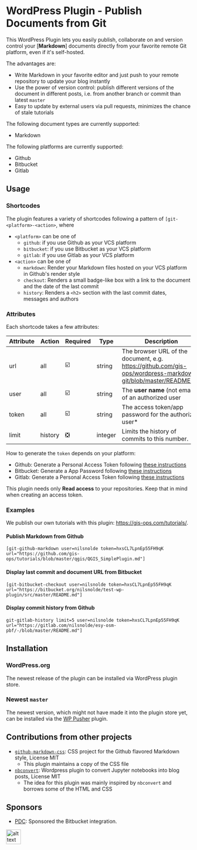 # WordPress Plugin - Publish Documents from Git

This WordPress Plugin lets you easily publish, collaborate on and version control your \[**Markdown**\] documents directly from your favorite remote Git platform, even if it's self-hosted.

The advantages are:

- Write Markdown in your favorite editor and just push to your remote repository to update your blog instantly
- Use the power of version control: publish different versions of the document in different posts, i.e. from another branch or commit than latest `master`
- Easy to update by external users via pull requests, minimizes the chance of stale tutorials 

The following document types are currently supported:

- Markdown

The following platforms are currently supported:

- Github
- Bitbucket
- Gitlab

## Usage

### Shortcodes

The plugin features a variety of shortcodes following a pattern of `[git-<platform>-<action>`, where

- `<platform>` can be one of
    - `github`: if you use Github as your VCS platform
    - `bitbucket`: if you use Bitbucket as your VCS platform
    - `gitlab`: if you use Gitlab as your VCS platform
- `<action>` can be one of
    - `markdown`: Render your Markdown files hosted on your VCS platform in Github's render style
    - `checkout`: Renders a small badge-like box with a link to the document and the date of the last commit
    - `history`:  Renders a `<h2>` section with the last commit dates, messages and authors
    
### Attributes

Each shortcode takes a few attributes:

| Attribute | Action  | Required                      | Type    | Description                                                                                                   |
|-----------|---------|-------------------------------|---------|---------------------------------------------------------------------------------------------------------------|
| url       | all     | :ballot_box_with_check:       | string  | The browser URL of the document, e.g. https://github.com/gis-ops/wordpress-markdown-git/blob/master/README.md |
| user      | all     | :ballot_box_with_check:       | string  | The **user name** (not email) of an authorized user                                                           |
| token     | all     | :ballot_box_with_check:       | string  | The access token/app password for the authorized user*                                                        |
| limit     | history | :negative_squared_cross_mark: | integer | Limits the history of commits to this number.                                                                 |                                                               |

How to generate the `token` depends on your platform:

- Github: Generate a Personal Access Token following [these instructions](https://help.github.com/en/github/authenticating-to-github/creating-a-personal-access-token-for-the-command-line)
- Bitbucket: Generate a App Password following [these instructions](https://confluence.atlassian.com/bitbucket/app-passwords-828781300.html#Apppasswords-Createanapppassword)
- Gitlab: Generate a Personal Access Token following [these instructions](https://docs.gitlab.com/ee/user/profile/personal_access_tokens.html#creating-a-personal-access-token)

This plugin needs only **Read access** to your repositories. Keep that in mind when creating an access token.

### Examples

We publish our own tutorials with this plugin: https://gis-ops.com/tutorials/.

#### Publish Markdown from Github

`[git-github-markdown user=nilsnolde token=hxsCL7LpnEp55FH9qK url="https://github.com/gis-ops/tutorials/blob/master/qgis/QGIS_SimplePlugin.md"]`

#### Display last commit and document URL from Bitbucket

`[git-bitbucket-checkout user=nilsnolde token=hxsCL7LpnEp55FH9qK url="https://bitbucket.org/nilsnolde/test-wp-plugin/src/master/README.md"]`

#### Display commit history from Github

`git-gitlab-history limit=5 user=nilsnolde token=hxsCL7LpnEp55FH9qK url="https://gitlab.com/nilsnolde/esy-osm-pbf/-/blob/master/README.md"]`

## Installation

### WordPress.org

The newest release of the plugin can be installed via WordPress plugin store.

### Newest `master`

The newest version, which might not have made it into the plugin store yet, can be installed via the [WP Pusher](https://wppusher.com/download) plugin.

## Contributions from other projects

- [`github-markdown-css`](https://github.com/sindresorhus/github-markdown-css): CSS project for the Github flavored Markdown style, License MIT
    - This plugin maintains a copy of the CSS file
- [`nbconvert`](https://github.com/ghandic/nbconvert): Wordpress plugin to convert Jupyter notebooks into blog posts, License MIT
    - The idea for this plugin was mainly inspired by `nbconvert` and borrows some of the HTML and CSS

## Sponsors

- [PDC](https://pdc.org): Sponsored the Bitbucket integration.

<a href="https://www.pdc.org" target="_blank"><img src="https://www.pdc.org/wp-content/uploads/2019/05/PDCLogo-Optimized.png" alt="alt text" height="40px"></a>
